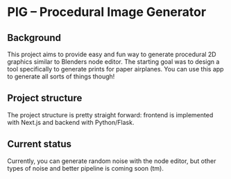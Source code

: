 # PIG – Procedural Image Generator


## Background 

This project aims to provide easy and fun way to generate procedural 2D graphics similar to Blenders node editor. The starting goal was to design a tool specifically to generate prints for paper airplanes. You can use this app to generate all sorts of things though!

## Project structure

The project structure is pretty straight forward: frontend is implemented with Next.js and backend with Python/Flask.

## Current status

Currently, you can generate random noise with the node editor, but other types of noise and better pipeline is coming soon (tm).
